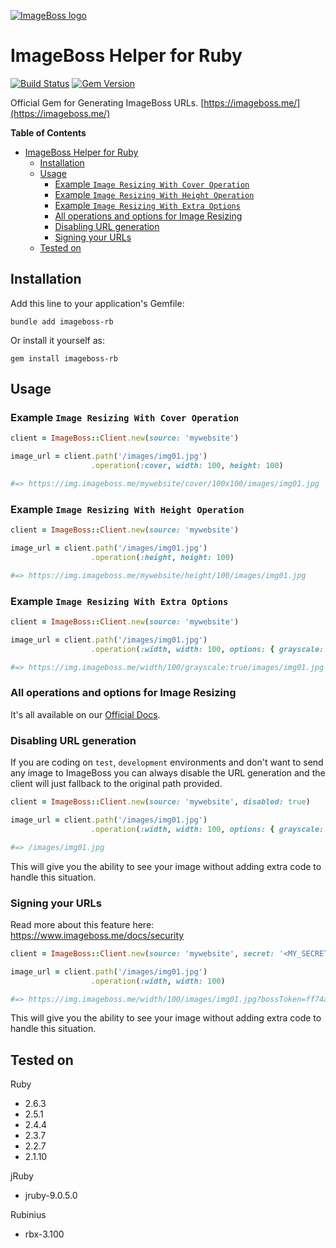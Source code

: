 [![ImageBoss logo](https://img.imageboss.me/boss-images/width/180/emails/logo-2@2x.png)](https://imageboss.me)

# ImageBoss Helper for Ruby
[![Build Status](https://travis-ci.org/imageboss/imageboss-rb.svg?branch=master)](https://travis-ci.org/imageboss/imageboss-rb) [![Gem Version](https://badge.fury.io/rb/imageboss-rb.svg)](https://badge.fury.io/rb/imageboss-rb)

Official Gem for Generating ImageBoss URLs.
[https://imageboss.me/](https://imageboss.me/)

**Table of Contents**
- [ImageBoss Helper for Ruby](#imageboss-helper-for-ruby)
  - [Installation](#installation)
  - [Usage](#usage)
    - [Example `Image Resizing With Cover Operation`](#example-image-resizing-with-cover-operation)
    - [Example `Image Resizing With Height Operation`](#example-image-resizing-with-height-operation)
    - [Example `Image Resizing With Extra Options`](#example-image-resizing-with-extra-options)
    - [All operations and options for Image Resizing](#all-operations-and-options-for-image-resizing)
    - [Disabling URL generation](#disabling-url-generation)
    - [Signing your URLs](#signing-your-urls)
  - [Tested on](#tested-on)

## Installation
Add this line to your application's Gemfile:
```
bundle add imageboss-rb
```

Or install it yourself as:

```
gem install imageboss-rb
```

## Usage
### Example `Image Resizing With Cover Operation`
```ruby
client = ImageBoss::Client.new(source: 'mywebsite')

image_url = client.path('/images/img01.jpg')
                  .operation(:cover, width: 100, height: 100)

#=> https://img.imageboss.me/mywebsite/cover/100x100/images/img01.jpg
```

### Example `Image Resizing With Height Operation`
```ruby
client = ImageBoss::Client.new(source: 'mywebsite')

image_url = client.path('/images/img01.jpg')
                  .operation(:height, height: 100)

#=> https://img.imageboss.me/mywebsite/height/100/images/img01.jpg
```

### Example `Image Resizing With Extra Options`
```ruby
client = ImageBoss::Client.new(source: 'mywebsite')

image_url = client.path('/images/img01.jpg')
                  .operation(:width, width: 100, options: { grayscale: true })

#=> https://img.imageboss.me/width/100/grayscale:true/images/img01.jpg
```
### All operations and options for Image Resizing
It's all available on our [Official Docs](https://imageboss.me/docs).

### Disabling URL generation
If you are coding on `test`, `development` environments and don't want to send any image to ImageBoss
you can always disable the URL generation and the client will just fallback to the original path provided.

```ruby
client = ImageBoss::Client.new(source: 'mywebsite', disabled: true)

image_url = client.path('/images/img01.jpg')
                  .operation(:width, width: 100, options: { grayscale: true })

#=> /images/img01.jpg
```
This will give you the ability to see your image without adding extra code to handle this situation.

### Signing your URLs
Read more about this feature here:
https://www.imageboss.me/docs/security

```ruby
client = ImageBoss::Client.new(source: 'mywebsite', secret: '<MY_SECRET>')

image_url = client.path('/images/img01.jpg')
                  .operation(:width, width: 100)

#=> https://img.imageboss.me/width/100/images/img01.jpg?bossToken=ff74a46c7228ee4262c39b8d501c488293c5be9d433bb9ca957f32c9c3d844ab
```
This will give you the ability to see your image without adding extra code to handle this situation.

## Tested on
Ruby
  - 2.6.3
  - 2.5.1
  - 2.4.4
  - 2.3.7
  - 2.2.7
  - 2.1.10

jRuby
  - jruby-9.0.5.0

Rubinius
  - rbx-3.100
